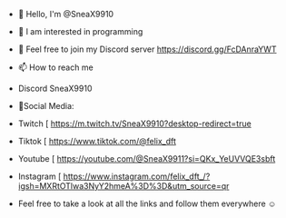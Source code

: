 - 👋 Hello, I'm @SneaX9910
- 👀 I am interested in programming
- 🤖 Feel free to join my Discord server <https://discord.gg/FcDAnraYWT>
- 📫 How to reach me
- Discord SneaX9910
- 📱Social Media:
- Twitch [ https://m.twitch.tv/SneaX9910?desktop-redirect=true
- Tiktok [ https://www.tiktok.com/@felix_dft
- Youtube [ https://youtube.com/@SneaX9911?si=QKx_YeUVVQE3sbft
- Instagram [ https://www.instagram.com/felix_dft_/?igsh=MXRtOTlwa3NyY2hmeA%3D%3D&utm_source=qr

- Feel free to take a look at all the links and follow them everywhere ☺️
